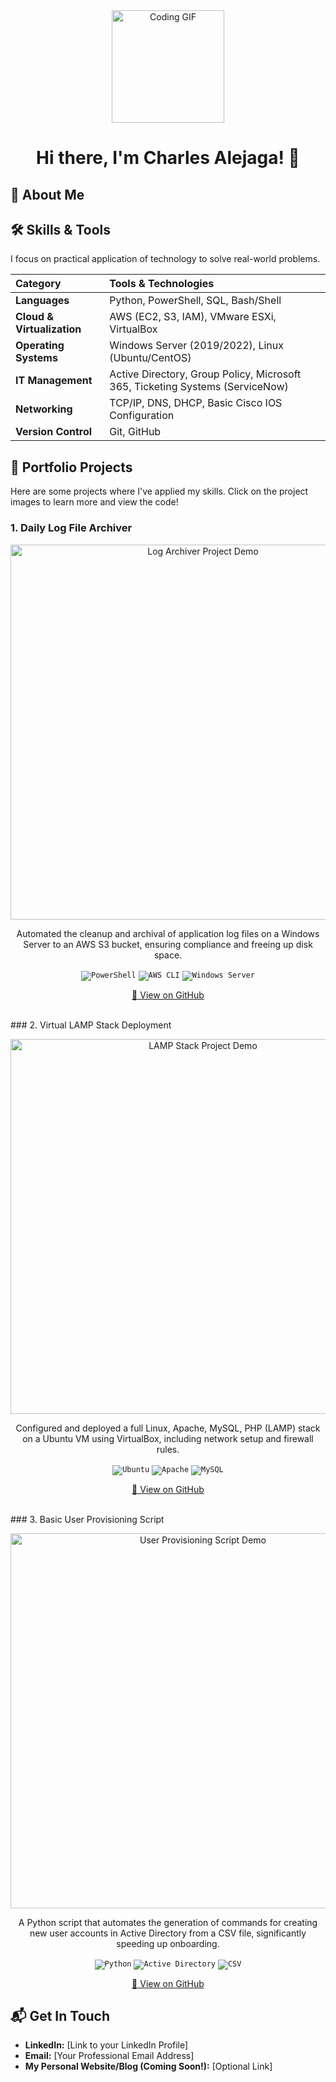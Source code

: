 <div align="center">
  <img height="180" src="https://media.giphy.com/media/M9gbBd9nbDrOTu1Mqx/giphy.gif" alt="Coding GIF" />
  <h1>Hi there, I'm Charles Alejaga! 👋</h1>
</div>


## 🚀 About Me



## 🛠 Skills & Tools

I focus on practical application of technology to solve real-world problems.

| Category | Tools & Technologies |
| :--- | :--- |
| **Languages** | Python, PowerShell, SQL, Bash/Shell |
| **Cloud & Virtualization** | AWS (EC2, S3, IAM), VMware ESXi, VirtualBox |
| **Operating Systems** | Windows Server (2019/2022), Linux (Ubuntu/CentOS) |
| **IT Management** | Active Directory, Group Policy, Microsoft 365, Ticketing Systems (ServiceNow) |
| **Networking** | TCP/IP, DNS, DHCP, Basic Cisco IOS Configuration |
| **Version Control** | Git, GitHub |


## 🌟 Portfolio Projects

Here are some projects where I've applied my skills. Click on the project images to learn more and view the code!

### 1. Daily Log File Archiver
<div align="center">
  <a href="[Replace_with_Archiver_GitHub_Repository_Link]">
    <img src="https://via.placeholder.com/600x300/121013/FFFFFF?text=Project+1+Screenshot+or+Diagram" alt="Log Archiver Project Demo" width="600" />
  </a>
  <p>Automated the cleanup and archival of application log files on a Windows Server to an AWS S3 bucket, ensuring compliance and freeing up disk space.</p>
  <p>
    <code><img src="https://img.shields.io/badge/PowerShell-0078D4?style=flat&logo=powershell&logoColor=white" alt="PowerShell" /></code>
    <code><img src="https://img.shields.io/badge/AWS%20CLI-FF9900?style=flat&logo=amazon-aws&logoColor=white" alt="AWS CLI" /></code>
    <code><img src="https://img.shields.io/badge/Windows%20Server-0078D4?style=flat&logo=windows&logoColor=white" alt="Windows Server" /></code>
  </p>
  <p><a href="[Replace_with_Archiver_GitHub_Repository_Link]">🔗 View on GitHub</a></p>
</div>

<br> ### 2. Virtual LAMP Stack Deployment
<div align="center">
  <a href="[Replace_with_LAMP_Stack_GitHub_Repository_Link]">
    <img src="https://via.placeholder.com/600x300/121013/FFFFFF?text=Project+2+Network+Diagram+or+UI" alt="LAMP Stack Project Demo" width="600" />
  </a>
  <p>Configured and deployed a full Linux, Apache, MySQL, PHP (LAMP) stack on a Ubuntu VM using VirtualBox, including network setup and firewall rules.</p>
  <p>
    <code><img src="https://img.shields.io/badge/Ubuntu-E95420?style=flat&logo=ubuntu&logoColor=white" alt="Ubuntu" /></code>
    <code><img src="https://img.shields.io/badge/Apache-D22128?style=flat&logo=apache&logoColor=white" alt="Apache" /></code>
    <code><img src="https://img.shields.io/badge/MySQL-4479A1?style=flat&logo=mysql&logoColor=white" alt="MySQL" /></code>
  </p>
  <p><a href="[Replace_with_LAMP_Stack_GitHub_Repository_Link]">🔗 View on GitHub</a></p>
</div>

<br> ### 3. Basic User Provisioning Script
<div align="center">
  <a href="[Replace_with_Provisioning_Script_GitHub_Repository_Link]">
    <img src="https://via.placeholder.com/600x300/121013/FFFFFF?text=Project+3+Script+Output+or+Flowchart" alt="User Provisioning Script Demo" width="600" />
  </a>
  <p>A Python script that automates the generation of commands for creating new user accounts in Active Directory from a CSV file, significantly speeding up onboarding.</p>
  <p>
    <code><img src="https://img.shields.io/badge/Python-3776AB?style=flat&logo=python&logoColor=white" alt="Python" /></code>
    <code><img src="https://img.shields.io/badge/Active%20Directory-0078D4?style=flat&logo=microsoft&logoColor=white" alt="Active Directory" /></code>
    <code><img src="https://img.shields.io/badge/CSV-26A200?style=flat&logo=csv&logoColor=white" alt="CSV" /></code>
  </p>
  <p><a href="[Replace_with_Provisioning_Script_GitHub_Repository_Link]">🔗 View on GitHub</a></p>
</div>

## 📬 Get In Touch

* **LinkedIn:** [Link to your LinkedIn Profile]
* **Email:** [Your Professional Email Address]
* **My Personal Website/Blog (Coming Soon!):** [Optional Link]
